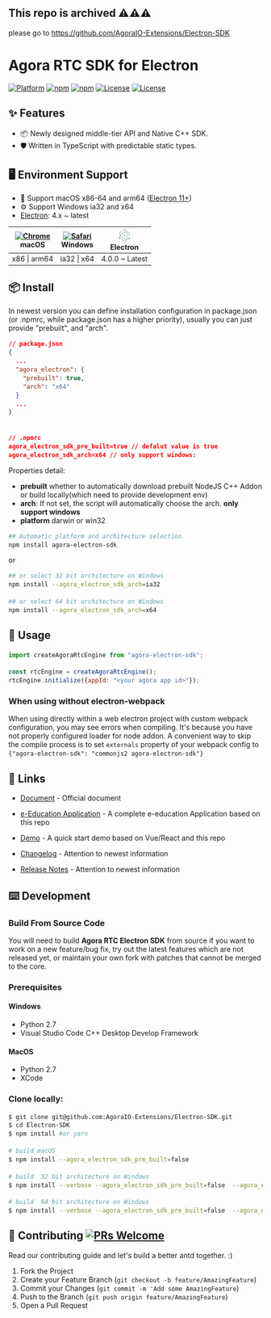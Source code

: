 ## This repo is archived ⚠️⚠️⚠️

please go to https://github.com/AgoraIO-Extensions/Electron-SDK

# Agora RTC SDK for Electron

<div align="left">
    <a href="https://github.com/AgoraIO-Extensions/Electron-SDK"><img src="https://img.shields.io/badge/Platform-macOS--x86--64%20%7C%20macOS--arm64%20%7C%20win--32%20%7C%20win--64-blue?logo=Electron&labelColor=fff" alt="Platform"/></a>
    <a href="https://www.npmjs.com/package/agora-electron-sdk"><img alt="npm" src="https://img.shields.io/npm/v/agora-electron-sdk?color=blue&style=flat-square&logo=npm"></a>
    <a href="https://www.npmjs.com/package/agora-electron-sdk"><img alt="npm" src="https://img.shields.io/npm/dm/agora-electron-sdk?color=blue&style=flat-square&logo=npm"></a>
    <a href="./LICENSE"><img src="https://img.shields.io/github/license/agoraio-extensions/electron-sdk?color=blue&style=flat-square" alt="License"/></a>
    <a href="https://github.com/AgoraIO-Extensions/Electron-SDK/issues"><img src="https://flat.badgen.net/github/label-issues/AgoraIO-Extensions/Electron-SDK/help%20wanted/open" alt="License"/></a>

</div>

## ✨ Features

- 📦 Newly designed middle-tier API and Native C++ SDK.
- 🛡 Written in TypeScript with predictable static types.

## 🖥 Environment Support

- 🌈 Support macOS x86-64 and arm64 ([Electron 11+](https://www.electronjs.org/zh/blog/apple-silicon))
- ⚙️ Support Windows ia32 and x64
- [Electron](https://www.electronjs.org/): 4.x ~ latest

| [<img src="https://simpleicons.org/icons/macos.svg" alt="Chrome" width="48px" height="24px" />]()<br>macOS | [<img src="https://simpleicons.org/icons/windows.svg" alt="Safari" width="24px" height="24px" />]()<br>Windows | [<img src="https://raw.githubusercontent.com/alrra/browser-logos/master/src/electron/electron_48x48.png" alt="Electron" width="24px" height="24px" />](http://godban.github.io/browsers-support-badges/)<br>Electron |
| ---------------------------------------------------------------------------------------------------------- | -------------------------------------------------------------------------------------------------------------- | -------------------------------------------------------------------------------------------------------------------------------------------------------------------------------------------------------------------- |
| x86 \| arm64                                                                                               | ia32 \| x64                                                                                                    | 4.0.0 ~ Latest                                                                                                                                                                                                       |

## 📦 Install

In newest version you can define installation configuration in package.json (or .npmrc, while package.json has a higher
priority), usually you can just provide "prebuilt", and "arch".

```json
// package.json
{
  ...
  "agora_electron": {
    "prebuilt": true,
    "arch": "x64"
  }
  ...
}


// .npmrc
agora_electron_sdk_pre_built=true // defalut value is true
agora_electron_sdk_arch=x64 // only support windows:
```

Properties detail:

- **prebuilt** whether to automatically download prebuilt NodeJS C++ Addon or build locally(which need to provide
  development env)
- **arch**: If not set, the script will automatically choose the arch. **only support windows**
- **platform** darwin or win32

```bash
## Automatic platform and architecture selection
npm install agora-electron-sdk
```

or

```bash
## or select 32 bit architecture on Windows
npm install --agora_electron_sdk_arch=ia32

## or select 64 bit architecture on Windows
npm install --agora_electron_sdk_arch=x64
```

## 🔨 Usage

```javascript
import createAgoraRtcEngine from "agora-electron-sdk";

const rtcEngine = createAgoraRtcEngine();
rtcEngine.initialize({appId: "<your agora app id>"});
```

### When using without electron-webpack

When using directly within a web electron project with custom webpack configuration, you may see errors when compiling.
It's because you have not properly configured loader for node addon. A convenient way to skip the compile process is to
set `externals` property of your webpack config to `{"agora-electron-sdk": "commonjs2 agora-electron-sdk"}`

## 🔗 Links

- [Document](https://docs.agora.io/en/Video/API%20Reference/electron/index.html) - Official document

- [e-Education Application](https://github.com/AgoraIO/ARD-eEducation-with-Electron) - A complete e-education
  Application based on this repo

- [Demo](./example/) - A quick start demo based on Vue/React and this repo

- [Changelog](./CHANGELOG.md) - Attention to newest information

- [Release Notes](https://docs.agora.io/en/video-call-4.x/release_electron_ng?platform=Electron) - Attention to newest
  information

## ⌨️ Development

### Build From Source Code

You will need to build **Agora RTC Electron SDK** from source if you want to work on a new feature/bug fix, try out the
latest features which are not released yet, or maintain your own fork with patches that cannot be merged to the core.

### Prerequisites

#### Windows

- Python 2.7
- Visual Studio Code C++ Desktop Develop Framework

#### MacOS

- Python 2.7
- XCode

### Clone locally:

```bash
$ git clone git@github.com:AgoraIO-Extensions/Electron-SDK.git
$ cd Electron-SDK
$ npm install #or yarn

# build macOS
$ npm install --agora_electron_sdk_pre_built=false

# build  32 bit architecture on Windows
$ npm install --verbose --agora_electron_sdk_pre_built=false  --agora_electron_sdk_arch=ia32

# build  64 bit architecture on Windows
$ npm install --verbose --agora_electron_sdk_pre_built=false  --agora_electron_sdk_arch=x64
```

## 🤝 Contributing [![PRs Welcome](https://img.shields.io/badge/PRs-welcome-brightgreen.svg?style=flat-square)](https://github.com/AgoraIO-Extensions/Electron-SDK/pulls)

Read our contributing guide and let's build a better antd together. :)

1. Fork the Project
2. Create your Feature Branch (`git checkout -b feature/AmazingFeature`)
3. Commit your Changes (`git commit -m 'Add some AmazingFeature`)
4. Push to the Branch (`git push origin feature/AmazingFeature`)
5. Open a Pull Request
